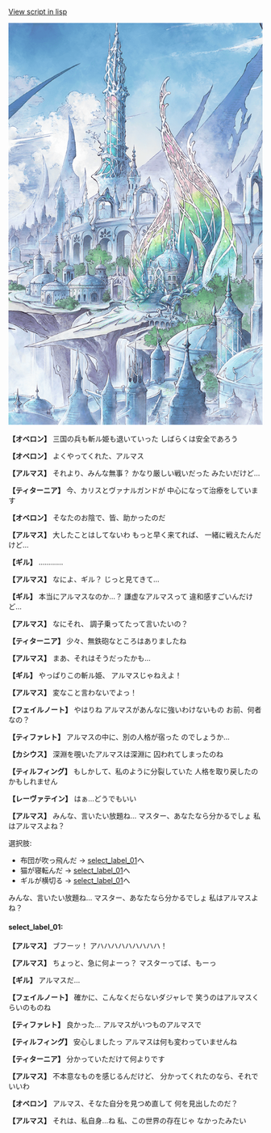[View script in lisp](../scripts/110140550.txt)

![fairy_world.png](../images/backgrounds/fairy_world.png)

**【オベロン】**
三国の兵も斬ル姫も退いていった
しばらくは安全であろう

**【オベロン】**
よくやってくれた、アルマス

**【アルマス】**
それより、みんな無事？
かなり厳しい戦いだった
みたいだけど…

**【ティターニア】**
今、カリスとヴァナルガンドが
中心になって治療をしています

**【オベロン】**
そなたのお陰で、皆、助かったのだ

**【アルマス】**
大したことはしてないわ
もっと早く来てれば、
一緒に戦えたんだけど…

**【ギル】**
…………

**【アルマス】**
なによ、ギル？
じっと見てきて…

**【ギル】**
本当にアルマスなのか…？
謙虚なアルマスって
違和感すごいんだけど…

**【アルマス】**
なにそれ、
調子乗ってたって言いたいの？

**【ティターニア】**
少々、無鉄砲なところはありましたね

**【アルマス】**
まあ、それはそうだったかも…

**【ギル】**
やっぱりこの斬ル姫、
アルマスじゃねえよ！

**【アルマス】**
変なこと言わないでよっ！

**【フェイルノート】**
やはりね
アルマスがあんなに強いわけないもの
お前、何者なの？

**【ティファレト】**
アルマスの中に、別の人格が宿った
のでしょうか…

**【カシウス】**
深淵を覗いたアルマスは深淵に
囚われてしまったのね

**【ティルフィング】**
もしかして、私のように分裂していた
人格を取り戻したのかもしれません

**【レーヴァテイン】**
はぁ…どうでもいい

**【アルマス】**
みんな、言いたい放題ね…
マスター、あなたなら分かるでしょ
私はアルマスよね？

選択肢:
- 布団が吹っ飛んだ → [select_label_01](#select_label_01)へ
- 猫が寝転んだ → [select_label_01](#select_label_01)へ
- ギルが横切る → [select_label_01](#select_label_01)へ

みんな、言いたい放題ね…
マスター、あなたなら分かるでしょ
私はアルマスよね？

#### select_label_01:

**【アルマス】**
ブフーッ！
アハハハハハハハハハ！

**【アルマス】**
ちょっと、急に何よーっ？
マスターってば、もーっ

**【ギル】**
アルマスだ…

**【フェイルノート】**
確かに、こんなくだらないダジャレで
笑うのはアルマスくらいのものね

**【ティファレト】**
良かった…
アルマスがいつものアルマスで

**【ティルフィング】**
安心しましたっ
アルマスは何も変わっていませんね

**【ティターニア】**
分かっていただけて何よりです

**【アルマス】**
不本意なものを感じるんだけど、
分かってくれたのなら、それでいいわ

**【オベロン】**
アルマス、そなた自分を見つめ直して
何を見出したのだ？

**【アルマス】**
それは、私自身…ね
私、この世界の存在じゃ
なかったみたい